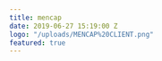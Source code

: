```yaml
---
title: mencap
date: 2019-06-27 15:19:00 Z
logo: "/uploads/MENCAP%20CLIENT.png"
featured: true
---
```


